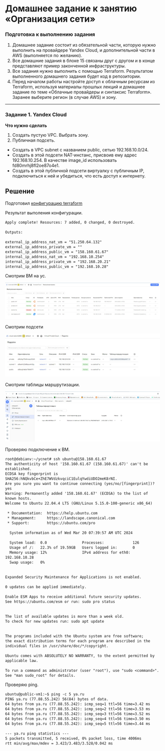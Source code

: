 # Домашнее задание к занятию «Организация сети»

### Подготовка к выполнению задания

1. Домашнее задание состоит из обязательной части, которую нужно выполнить на провайдере Yandex Cloud, и дополнительной части в AWS (выполняется по желанию). 
2. Все домашние задания в блоке 15 связаны друг с другом и в конце представляют пример законченной инфраструктуры.  
3. Все задания нужно выполнить с помощью Terraform. Результатом выполненного домашнего задания будет код в репозитории. 
4. Перед началом работы настройте доступ к облачным ресурсам из Terraform, используя материалы прошлых лекций и домашнее задание по теме «Облачные провайдеры и синтаксис Terraform». Заранее выберите регион (в случае AWS) и зону.

---
### Задание 1. Yandex Cloud 

**Что нужно сделать**

1. Создать пустую VPC. Выбрать зону.
2. Публичная подсеть.

 - Создать в VPC subnet с названием public, сетью 192.168.10.0/24.
 - Создать в этой подсети NAT-инстанс, присвоив ему адрес 192.168.10.254. В качестве image_id использовать fd80mrhj8fl2oe87o4e1.
 - Создать в этой публичной подсети виртуалку с публичным IP, подключиться к ней и убедиться, что есть доступ к интернету.  

## Решение

Подготовил [конфигурацию terraform](https://github.com/zatulik2606/ycnet/tree/main/terraform)

Результат выполения конфигурации.

~~~
Apply complete! Resources: 7 added, 0 changed, 0 destroyed.

Outputs:

external_ip_address_nat_vm = "51.250.64.132"
external_ip_address_private_vm = ""
external_ip_address_public_vm = "158.160.61.67"
internal_ip_address_nat_vm = "192.168.10.254"
internal_ip_address_private_vm = "192.168.20.21"
internal_ip_address_public_vm = "192.168.10.28"
~~~

Смотрим ВМ на ус.

![ВМ](https://github.com/zatulik2606/ycnet/blob/main/VM.jpg)


Смотрим подсети

![Подсети](https://github.com/zatulik2606/ycnet/blob/main/subnetwork.jpg)


Смотрим таблицы маршрутизации.

![Таблицы](https://github.com/zatulik2606/ycnet/blob/main/tableroute.jpg)



Проверяю подключение к ВМ.

~~~
root@debianv:~/ycnet# ssh ubuntu@158.160.61.67
The authenticity of host '158.160.61.67 (158.160.61.67)' can't be established.
ECDSA key fingerprint is SHA256:hNQkvbCe+ZhE7WVdzkvqciC1EulqYwdiUDO2meK8rNI.
Are you sure you want to continue connecting (yes/no/[fingerprint])? yes
Warning: Permanently added '158.160.61.67' (ECDSA) to the list of known hosts.
Welcome to Ubuntu 22.04.4 LTS (GNU/Linux 5.15.0-100-generic x86_64)

 * Documentation:  https://help.ubuntu.com
 * Management:     https://landscape.canonical.com
 * Support:        https://ubuntu.com/pro

  System information as of Wed Mar 20 07:39:57 AM UTC 2024

  System load:  0.0                Processes:             126
  Usage of /:   22.3% of 19.59GB   Users logged in:       0
  Memory usage: 12%                IPv4 address for eth0: 192.168.10.28
  Swap usage:   0%


Expanded Security Maintenance for Applications is not enabled.

0 updates can be applied immediately.

Enable ESM Apps to receive additional future security updates.
See https://ubuntu.com/esm or run: sudo pro status


The list of available updates is more than a week old.
To check for new updates run: sudo apt update


The programs included with the Ubuntu system are free software;
the exact distribution terms for each program are described in the
individual files in /usr/share/doc/*/copyright.

Ubuntu comes with ABSOLUTELY NO WARRANTY, to the extent permitted by
applicable law.

To run a command as administrator (user "root"), use "sudo <command>".
See "man sudo_root" for details.

~~~
Проверяю ping.

~~~
ubuntu@public-vm1:~$ ping -c 5 ya.ru 
PING ya.ru (77.88.55.242) 56(84) bytes of data.
64 bytes from ya.ru (77.88.55.242): icmp_seq=1 ttl=56 time=3.42 ms
64 bytes from ya.ru (77.88.55.242): icmp_seq=2 ttl=56 time=3.53 ms
64 bytes from ya.ru (77.88.55.242): icmp_seq=3 ttl=56 time=3.52 ms
64 bytes from ya.ru (77.88.55.242): icmp_seq=4 ttl=56 time=3.50 ms
64 bytes from ya.ru (77.88.55.242): icmp_seq=5 ttl=56 time=3.44 ms

--- ya.ru ping statistics ---
5 packets transmitted, 5 received, 0% packet loss, time 4006ms
rtt min/avg/max/mdev = 3.423/3.483/3.528/0.042 ms

~~~
